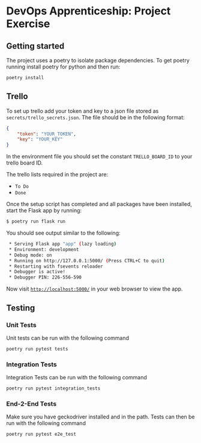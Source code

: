 # DevOps Apprenticeship: Project Exercise

## Getting started

The project uses a poetry to isolate package dependencies. To get poetry running install poetry for python and then run:

```bash
poetry install
```

## Trello

To set up trello add your token and key to a json file stored as `secrets/trello_secrets.json`. The file should be in the following format:

```Json
{
    "token": "YOUR_TOKEN",
    "key": "YOUR_KEY"
}
```

In the environment file you should set the constant `TRELLO_BOARD_ID` to your trello board ID.

The trello lists required in the project are:
- `To Do`
- `Done`

Once the setup script has completed and all packages have been installed, start the Flask app by running:
```bash
$ poetry run flask run
```

You should see output similar to the following:
```bash
 * Serving Flask app "app" (lazy loading)
 * Environment: development
 * Debug mode: on
 * Running on http://127.0.0.1:5000/ (Press CTRL+C to quit)
 * Restarting with fsevents reloader
 * Debugger is active!
 * Debugger PIN: 226-556-590
```
Now visit [`http://localhost:5000/`](http://localhost:5000/) in your web browser to view the app.

## Testing

### Unit Tests

Unit tests can be run with the following command

```bash
poetry run pytest tests
```

### Integration Tests

Integration Tests can be run with the following command

```bash
poetry run pytest integration_tests
```

### End-2-End Tests

Make sure you have geckodriver installed and in the path.
Tests can then be run with the following command

```bash
poetry run pytest e2e_test
